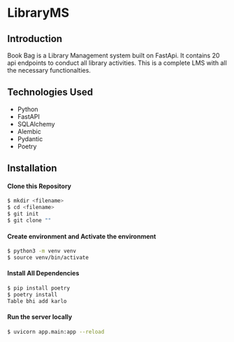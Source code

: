 # LibraryMS

## Introduction
Book Bag is a Library Management system built on FastApi. It contains 20 api endpoints to conduct all library activities. This is a complete LMS with all the necessary functionalties.

## Technologies Used

* Python
* FastAPI
* SQLAlchemy
* Alembic
* Pydantic
* Poetry

## Installation
#### Clone this Repository
```bash
$ mkdir <filename>
$ cd <filename>
$ git init
$ git clone ""
```
#### Create environment and Activate the environment
```bash
$ python3 -m venv venv
$ source venv/bin/activate
```
#### Install All Dependencies
```bash
$ pip install poetry
$ poetry install
Table bhi add karlo
```

#### Run the server locally
```bash
$ uvicorn app.main:app --reload
```